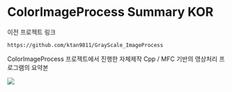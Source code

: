 # ColorImageProcess Summary KOR


<summary>이전 프로젝트 링크</summary>

    https://github.com/ktan9811/GrayScale_ImageProcess

ColorImageProcess 프로젝트에서 진행한 자체제작 Cpp / MFC 기반의 영상처리 프로그램의 요약본

<img src = "https://github.com/ktan9811/MFC_ImageProcess/assets/86091469/92de865c-6086-48eb-be46-d4e8565896d7">
